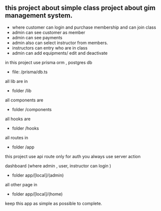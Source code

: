 ## this project about simple class project about gim management system.

- where customer can login and purchase membership and can join class
- admin can see customer as member 
- admin can see payments
- admin also can select instructor from members.
- instructors can entry who are in class 
- admin can add equipments/ edit and deactivate


in this project use prisma orm , postgres db 
- file: /prisma/db.ts

all lib are in 
- folder /lib

all components are 
- folder /components

 all hooks are 
 - folder /hooks

all routes in 
- folder /app

this project use api route only for auth 
you always use server action

dashboard (where admin , user, instructor can login )
- folder app/[local]/(admin)

all other page in
- folder app/[local]/(home)

keep this app as simple as possible to complete.